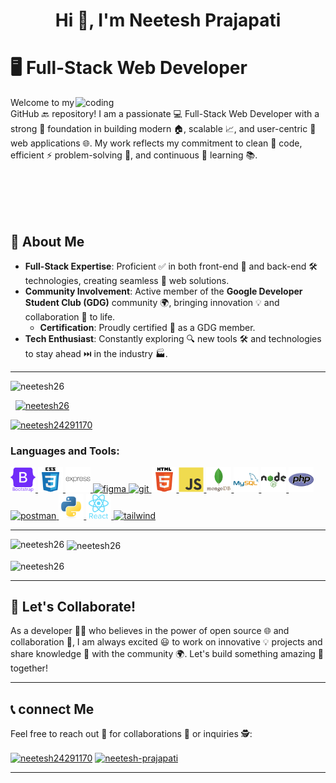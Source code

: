 <h1 align="center">Hi 👋, I'm Neetesh Prajapati</h1>
<!-- <h3 align="center">A passionate web developer from India</h3> -->

<h1>🖥️ Full-Stack Web Developer</h1>
<img align="right" alt="coding" width="400" src="https://camo.githubusercontent.com/4d9f5ecceb711eec6e2018f38a5677dc657c9738d4a65ba3b928c41c0a45b439/68747470733a2f2f6d69726f2e6d656469756d2e636f6d2f6d61782f313336302f302a37513379765349765f7430696f4a2d5a2e676966">
<p>Welcome to my GitHub 🔙 repository! I am a passionate 💻 Full-Stack Web Developer with a strong 💪 foundation in building modern 🏠, scalable 📈, and user-centric 👤 web applications 🌐. My work reflects my commitment to clean 🧼 code, efficient ⚡ problem-solving 🧩, and continuous 🔄 learning 📚.</p>


<br><br><br><br>
<h2>📇 About Me</h2>

<ul>

<li><strong>Full-Stack Expertise</strong>: Proficient ✅ in both front-end 🎨 and back-end 🛠️ technologies, creating seamless 🔗 web solutions.</li>

<li><strong>Community Involvement</strong>: Active member of the <strong>Google Developer Student Club (GDG)</strong> community 🌍, bringing innovation 💡 and collaboration 🤝 to life.

<ul>

<li><strong>Certification</strong>: Proudly certified 🏅 as a GDG member.</li>

</ul>

</li>

<li><strong>Tech Enthusiast</strong>: Constantly exploring 🔍 new tools 🛠️ and technologies to stay ahead ⏭️ in the industry 🏭.</li>

</ul>

<hr>



<p align="left"> <img src="https://komarev.com/ghpvc/?username=neetesh26&label=Profile%20views&color=0e75b6&style=flat" alt="neetesh26" /> </p>

<p align="left">&nbsp; <a href="https://github.com/ryo-ma/github-profile-trophy"><img src="https://github-profile-trophy.vercel.app/?username=neetesh26" alt="neetesh26" /></a> </p>

<p align="left"> <a href="https://twitter.com/neetesh24291170" target="blank"><img src="https://img.shields.io/twitter/follow/neetesh24291170?logo=twitter&style=for-the-badge" alt="neetesh24291170" /></a> </p>



<h3 align="left">Languages and Tools:</h3>
<p align="left"> <a href="https://getbootstrap.com" target="_blank" rel="noreferrer"> <img src="https://raw.githubusercontent.com/devicons/devicon/master/icons/bootstrap/bootstrap-plain-wordmark.svg" alt="bootstrap" width="40" height="40"/> </a> <a href="https://www.w3schools.com/css/" target="_blank" rel="noreferrer">  <img src="https://raw.githubusercontent.com/devicons/devicon/master/icons/css3/css3-original-wordmark.svg" alt="css3" width="40" height="40"/> </a> <a href="https://expressjs.com" target="_blank" rel="noreferrer"> <img src="https://raw.githubusercontent.com/devicons/devicon/master/icons/express/express-original-wordmark.svg" alt="express" width="40" height="40"/> </a> <a href="https://www.figma.com/" target="_blank" rel="noreferrer"> <img src="https://www.vectorlogo.zone/logos/figma/figma-icon.svg" alt="figma" width="40" height="40"/> </a> <a href="https://git-scm.com/" target="_blank" rel="noreferrer"> <img src="https://www.vectorlogo.zone/logos/git-scm/git-scm-icon.svg" alt="git" width="40" height="40"/> </a> <a href="https://www.w3.org/html/" target="_blank" rel="noreferrer"> <img src="https://raw.githubusercontent.com/devicons/devicon/master/icons/html5/html5-original-wordmark.svg" alt="html5" width="40" height="40"/> </a> <a href="https://developer.mozilla.org/en-US/docs/Web/JavaScript" target="_blank" rel="noreferrer"> <img src="https://raw.githubusercontent.com/devicons/devicon/master/icons/javascript/javascript-original.svg" alt="javascript" width="40" height="40"/> </a> <a href="https://www.mongodb.com/" target="_blank" rel="noreferrer"> <img src="https://raw.githubusercontent.com/devicons/devicon/master/icons/mongodb/mongodb-original-wordmark.svg" alt="mongodb" width="40" height="40"/> </a> <a href="https://www.mysql.com/" target="_blank" rel="noreferrer"> <img src="https://raw.githubusercontent.com/devicons/devicon/master/icons/mysql/mysql-original-wordmark.svg" alt="mysql" width="40" height="40"/> </a> <a href="https://nodejs.org" target="_blank" rel="noreferrer"> <img src="https://raw.githubusercontent.com/devicons/devicon/master/icons/nodejs/nodejs-original-wordmark.svg" alt="nodejs" width="40" height="40"/> </a> <a href="https://www.php.net" target="_blank" rel="noreferrer"> <img src="https://raw.githubusercontent.com/devicons/devicon/master/icons/php/php-original.svg" alt="php" width="40" height="40"/> </a> <a href="https://postman.com" target="_blank" rel="noreferrer"> <img src="https://www.vectorlogo.zone/logos/getpostman/getpostman-icon.svg" alt="postman" width="40" height="40"/> </a> <a href="https://www.python.org" target="_blank" rel="noreferrer"> <img src="https://raw.githubusercontent.com/devicons/devicon/master/icons/python/python-original.svg" alt="python" width="40" height="40"/> </a> <a href="https://reactjs.org/" target="_blank" rel="noreferrer"> <img src="https://raw.githubusercontent.com/devicons/devicon/master/icons/react/react-original-wordmark.svg" alt="react" width="40" height="40"/> </a> <a href="https://tailwindcss.com/" target="_blank" rel="noreferrer"> <img src="https://www.vectorlogo.zone/logos/tailwindcss/tailwindcss-icon.svg" alt="tailwind" width="40" height="40"/> </a> </p>
<hr>
<p><img align="left" src="https://github-readme-stats.vercel.app/api/top-langs?username=neetesh26&show_icons=true&locale=en&layout=compact" alt="neetesh26" /></p>

<p>&nbsp;<img align="center" src="https://github-readme-stats.vercel.app/api?username=neetesh26&show_icons=true&locale=en" alt="neetesh26" /></p>

<p><img align="center" src="https://github-readme-streak-stats.herokuapp.com/?user=neetesh26&" alt="neetesh26" /></p>


<hr>

<h2>🤝 Let's Collaborate!</h2>

<p>As a developer 👨‍💻 who believes in the power of open source 🌐 and collaboration 🤝, I am always excited 😃 to work on innovative 💡 projects and share knowledge 📘 with the community 🌍. Let's build something amazing 🎉 together!</p>
<hr>

<h2 align="left">📞 connect Me</h2>

<p>Feel free to reach out 📨 for collaborations 🤝 or inquiries 🕵️:</p>


<p align="left">
<a href="https://twitter.com/neetesh24291170" target="blank"><img align="center" src="https://raw.githubusercontent.com/rahuldkjain/github-profile-readme-generator/master/src/images/icons/Social/twitter.svg" alt="neetesh24291170" height="30" width="40" /></a>
<a href="https://linkedin.com/in/neetesh-prajapati" target="blank"><img align="center" src="https://raw.githubusercontent.com/rahuldkjain/github-profile-readme-generator/master/src/images/icons/Social/linked-in-alt.svg" alt="neetesh-prajapati" height="30" width="40" /></a>
</p>
<hr>
